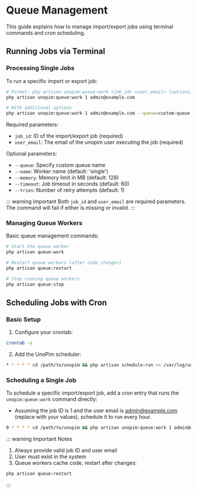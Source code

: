 # Queue Management


This guide explains how to manage import/export jobs using terminal commands and cron scheduling.

## Running Jobs via Terminal

### Processing Single Jobs
To run a specific import or export job:

```bash
# Format: php artisan unopim:queue:work <job_id> <user_email> [options]
php artisan unopim:queue:work 1 admin@example.com

# With additional options
php artisan unopim:queue:work 1 admin@example.com --queue=custom-queue --timeout=120 --tries=3
```

Required parameters:
- `job_id`: ID of the import/export job (required)
- `user_email`: The email of the unopim user executing the job (required)

Optional parameters:
- `--queue`: Specify custom queue name
- `--name`: Worker name (default: 'single')
- `--memory`: Memory limit in MB (default: 128)
- `--timeout`: Job timeout in seconds (default: 60)
- `--tries`: Number of retry attempts (default: 1)

::: warning Important
Both `job_id` and `user_email` are required parameters. The command will fail if either is missing or invalid.
:::

### Managing Queue Workers
Basic queue management commands:

```bash
# Start the queue worker
php artisan queue:work

# Restart queue workers (after code changes)
php artisan queue:restart

# Stop running queue workers
php artisan queue:stop
```

## Scheduling Jobs with Cron

### Basic Setup
1. Configure your crontab:
```bash
crontab -e
```

2. Add the UnoPim scheduler:
```bash
* * * * * cd /path/to/unopim && php artisan schedule:run >> /var/log/unopim/scheduler.log 2>&1
```
### Scheduling a Single Job

To schedule a specific import/export job, add a cron entry that runs the `unopim:queue:work` command directly:
- Assuming the job ID is 1 and the user email is admin@example.com (replace with your values), schedule it to run every hour.

```bash
0 * * * * cd /path/to/unopim && php artisan unopim:queue:work 1 admin@example.com >> /var/log/unopim/job-1.log 2>&1
```

::: warning Important Notes
1. Always provide valid job ID and user email
2. User must exist in the system
3. Queue workers cache code, restart after changes:
```bash
php artisan queue:restart
```
:::